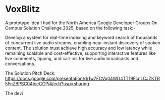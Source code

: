 # VoxBlitz

A prototype idea I had for the North America Google Developer Groups On Campus Solution Challenge 2025, based on the following task:-

Develop a system for real-time indexing and keyword search of thousands of concurrent live audio streams, enabling near-instant discovery of spoken content. The solution must achieve high accuracy and low latency while remaining scalable and cost-effective, supporting interactive features like live comments, tipping, and call-ins for live audio broadcasts and conversations.


The Solution Pitch Deck: https://docs.google.com/presentation/d/1w7FCVq04WD4TT19FcnLCJZKTR5FnZBPSC04IoeGGPj4/edit?usp=sharing

The devi
